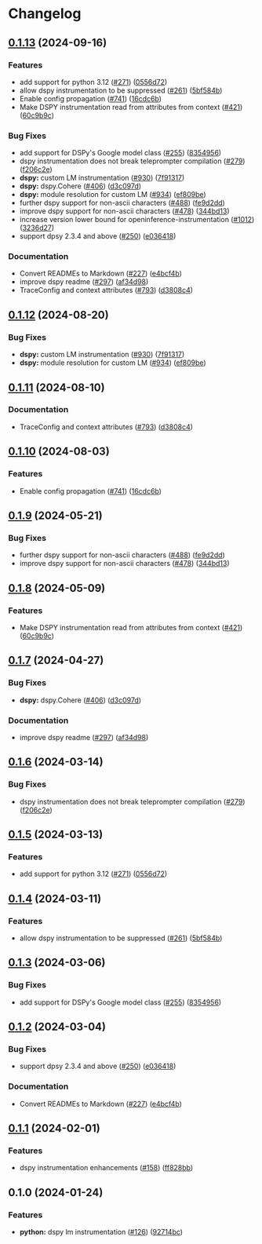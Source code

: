 # Changelog

## [0.1.13](https://github.com/gregwchase/openinference/compare/python-openinference-instrumentation-dspy-v0.1.12...python-openinference-instrumentation-dspy-v0.1.13) (2024-09-16)


### Features

* add support for python 3.12 ([#271](https://github.com/gregwchase/openinference/issues/271)) ([0556d72](https://github.com/gregwchase/openinference/commit/0556d72997ef607545488112cde881e8660bf5db))
* allow dspy instrumentation to be suppressed ([#261](https://github.com/gregwchase/openinference/issues/261)) ([5bf584b](https://github.com/gregwchase/openinference/commit/5bf584b32a50cb13919797c4fcebd7ccb5606ec7))
* Enable config propagation ([#741](https://github.com/gregwchase/openinference/issues/741)) ([16cdc6b](https://github.com/gregwchase/openinference/commit/16cdc6b71fb14728a3eca7db27a55b68187cb4aa))
* Make DSPY instrumentation read from attributes from context ([#421](https://github.com/gregwchase/openinference/issues/421)) ([60c9b9c](https://github.com/gregwchase/openinference/commit/60c9b9c2a82f4b149e1b89aff9295f9fe17fb5a7))


### Bug Fixes

* add support for DSPy's Google model class ([#255](https://github.com/gregwchase/openinference/issues/255)) ([8354956](https://github.com/gregwchase/openinference/commit/83549561d1749eed4ab74c423fadec2c934935ca))
* dspy instrumentation does not break teleprompter compilation ([#279](https://github.com/gregwchase/openinference/issues/279)) ([f206c2e](https://github.com/gregwchase/openinference/commit/f206c2ee4fbe0ed273e798321e5d972ddc62dac9))
* **dspy:** custom LM instrumentation ([#930](https://github.com/gregwchase/openinference/issues/930)) ([7f91317](https://github.com/gregwchase/openinference/commit/7f91317631302cb23c4b12701be2ba0b5fa3c3f0))
* **dspy:** dspy.Cohere ([#406](https://github.com/gregwchase/openinference/issues/406)) ([d3c097d](https://github.com/gregwchase/openinference/commit/d3c097d5356fe478f56f10451d110806f037fe10))
* **dspy:** module resolution for custom LM ([#934](https://github.com/gregwchase/openinference/issues/934)) ([ef809be](https://github.com/gregwchase/openinference/commit/ef809bebf4c2a19cc932b3a828cf6137be73148b))
* further dspy support for non-ascii characters ([#488](https://github.com/gregwchase/openinference/issues/488)) ([fe9d2dd](https://github.com/gregwchase/openinference/commit/fe9d2dd453aadd6758ba3754fd4f0e68342be931))
* improve dspy support for non-ascii characters ([#478](https://github.com/gregwchase/openinference/issues/478)) ([344bd13](https://github.com/gregwchase/openinference/commit/344bd135ec1069d58365f25a5437cbd546b80cf0))
* increase version lower bound for openinference-instrumentation ([#1012](https://github.com/gregwchase/openinference/issues/1012)) ([3236d27](https://github.com/gregwchase/openinference/commit/3236d2733a46b84d693ddb7092209800cde8cc34))
* support dpsy 2.3.4 and above ([#250](https://github.com/gregwchase/openinference/issues/250)) ([e036418](https://github.com/gregwchase/openinference/commit/e0364189281d5f0073000f8ff02ac4daef321c4e))


### Documentation

* Convert READMEs to Markdown ([#227](https://github.com/gregwchase/openinference/issues/227)) ([e4bcf4b](https://github.com/gregwchase/openinference/commit/e4bcf4b86f27cc119a77f551811f9142ec6075ce))
* improve dspy readme ([#297](https://github.com/gregwchase/openinference/issues/297)) ([af34d98](https://github.com/gregwchase/openinference/commit/af34d98d9657287625a6776ca1cab09768da6aa6))
* TraceConfig and context attributes ([#793](https://github.com/gregwchase/openinference/issues/793)) ([d3808c4](https://github.com/gregwchase/openinference/commit/d3808c4bea3f6a4c72d3a7ea09b54e78072be6fd))

## [0.1.12](https://github.com/Arize-ai/openinference/compare/python-openinference-instrumentation-dspy-v0.1.11...python-openinference-instrumentation-dspy-v0.1.12) (2024-08-20)


### Bug Fixes

* **dspy:** custom LM instrumentation ([#930](https://github.com/Arize-ai/openinference/issues/930)) ([7f91317](https://github.com/Arize-ai/openinference/commit/7f91317631302cb23c4b12701be2ba0b5fa3c3f0))
* **dspy:** module resolution for custom LM ([#934](https://github.com/Arize-ai/openinference/issues/934)) ([ef809be](https://github.com/Arize-ai/openinference/commit/ef809bebf4c2a19cc932b3a828cf6137be73148b))

## [0.1.11](https://github.com/Arize-ai/openinference/compare/python-openinference-instrumentation-dspy-v0.1.10...python-openinference-instrumentation-dspy-v0.1.11) (2024-08-10)


### Documentation

* TraceConfig and context attributes ([#793](https://github.com/Arize-ai/openinference/issues/793)) ([d3808c4](https://github.com/Arize-ai/openinference/commit/d3808c4bea3f6a4c72d3a7ea09b54e78072be6fd))

## [0.1.10](https://github.com/Arize-ai/openinference/compare/python-openinference-instrumentation-dspy-v0.1.9...python-openinference-instrumentation-dspy-v0.1.10) (2024-08-03)


### Features

* Enable config propagation ([#741](https://github.com/Arize-ai/openinference/issues/741)) ([16cdc6b](https://github.com/Arize-ai/openinference/commit/16cdc6b71fb14728a3eca7db27a55b68187cb4aa))

## [0.1.9](https://github.com/Arize-ai/openinference/compare/python-openinference-instrumentation-dspy-v0.1.8...python-openinference-instrumentation-dspy-v0.1.9) (2024-05-21)


### Bug Fixes

* further dspy support for non-ascii characters ([#488](https://github.com/Arize-ai/openinference/issues/488)) ([fe9d2dd](https://github.com/Arize-ai/openinference/commit/fe9d2dd453aadd6758ba3754fd4f0e68342be931))
* improve dspy support for non-ascii characters ([#478](https://github.com/Arize-ai/openinference/issues/478)) ([344bd13](https://github.com/Arize-ai/openinference/commit/344bd135ec1069d58365f25a5437cbd546b80cf0))

## [0.1.8](https://github.com/Arize-ai/openinference/compare/python-openinference-instrumentation-dspy-v0.1.7...python-openinference-instrumentation-dspy-v0.1.8) (2024-05-09)


### Features

* Make DSPY instrumentation read from attributes from context ([#421](https://github.com/Arize-ai/openinference/issues/421)) ([60c9b9c](https://github.com/Arize-ai/openinference/commit/60c9b9c2a82f4b149e1b89aff9295f9fe17fb5a7))

## [0.1.7](https://github.com/Arize-ai/openinference/compare/python-openinference-instrumentation-dspy-v0.1.6...python-openinference-instrumentation-dspy-v0.1.7) (2024-04-27)


### Bug Fixes

* **dspy:** dspy.Cohere ([#406](https://github.com/Arize-ai/openinference/issues/406)) ([d3c097d](https://github.com/Arize-ai/openinference/commit/d3c097d5356fe478f56f10451d110806f037fe10))


### Documentation

* improve dspy readme ([#297](https://github.com/Arize-ai/openinference/issues/297)) ([af34d98](https://github.com/Arize-ai/openinference/commit/af34d98d9657287625a6776ca1cab09768da6aa6))

## [0.1.6](https://github.com/Arize-ai/openinference/compare/python-openinference-instrumentation-dspy-v0.1.5...python-openinference-instrumentation-dspy-v0.1.6) (2024-03-14)


### Bug Fixes

* dspy instrumentation does not break teleprompter compilation ([#279](https://github.com/Arize-ai/openinference/issues/279)) ([f206c2e](https://github.com/Arize-ai/openinference/commit/f206c2ee4fbe0ed273e798321e5d972ddc62dac9))

## [0.1.5](https://github.com/Arize-ai/openinference/compare/python-openinference-instrumentation-dspy-v0.1.4...python-openinference-instrumentation-dspy-v0.1.5) (2024-03-13)


### Features

* add support for python 3.12 ([#271](https://github.com/Arize-ai/openinference/issues/271)) ([0556d72](https://github.com/Arize-ai/openinference/commit/0556d72997ef607545488112cde881e8660bf5db))

## [0.1.4](https://github.com/Arize-ai/openinference/compare/python-openinference-instrumentation-dspy-v0.1.3...python-openinference-instrumentation-dspy-v0.1.4) (2024-03-11)


### Features

* allow dspy instrumentation to be suppressed ([#261](https://github.com/Arize-ai/openinference/issues/261)) ([5bf584b](https://github.com/Arize-ai/openinference/commit/5bf584b32a50cb13919797c4fcebd7ccb5606ec7))

## [0.1.3](https://github.com/Arize-ai/openinference/compare/python-openinference-instrumentation-dspy-v0.1.2...python-openinference-instrumentation-dspy-v0.1.3) (2024-03-06)


### Bug Fixes

* add support for DSPy's Google model class ([#255](https://github.com/Arize-ai/openinference/issues/255)) ([8354956](https://github.com/Arize-ai/openinference/commit/83549561d1749eed4ab74c423fadec2c934935ca))

## [0.1.2](https://github.com/Arize-ai/openinference/compare/python-openinference-instrumentation-dspy-v0.1.1...python-openinference-instrumentation-dspy-v0.1.2) (2024-03-04)


### Bug Fixes

* support dpsy 2.3.4 and above ([#250](https://github.com/Arize-ai/openinference/issues/250)) ([e036418](https://github.com/Arize-ai/openinference/commit/e0364189281d5f0073000f8ff02ac4daef321c4e))


### Documentation

* Convert READMEs to Markdown ([#227](https://github.com/Arize-ai/openinference/issues/227)) ([e4bcf4b](https://github.com/Arize-ai/openinference/commit/e4bcf4b86f27cc119a77f551811f9142ec6075ce))

## [0.1.1](https://github.com/Arize-ai/openinference/compare/python-openinference-instrumentation-dspy-v0.1.0...python-openinference-instrumentation-dspy-v0.1.1) (2024-02-01)


### Features

* dspy instrumentation enhancements ([#158](https://github.com/Arize-ai/openinference/issues/158)) ([ff828bb](https://github.com/Arize-ai/openinference/commit/ff828bba1b2aec118401855eea2cd0c2f72af4a2))

## 0.1.0 (2024-01-24)


### Features

* **python:** dspy lm instrumentation ([#126](https://github.com/Arize-ai/openinference/issues/126)) ([92714bc](https://github.com/Arize-ai/openinference/commit/92714bcc942d516211003c75f36acba413c06858))
